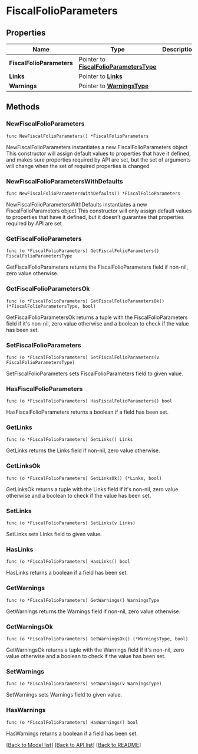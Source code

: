 # FiscalFolioParameters

## Properties

Name | Type | Description | Notes
------------ | ------------- | ------------- | -------------
**FiscalFolioParameters** | Pointer to [**FiscalFolioParametersType**](FiscalFolioParametersType.md) |  | [optional] 
**Links** | Pointer to [**Links**](Links.md) |  | [optional] 
**Warnings** | Pointer to [**WarningsType**](WarningsType.md) |  | [optional] 

## Methods

### NewFiscalFolioParameters

`func NewFiscalFolioParameters() *FiscalFolioParameters`

NewFiscalFolioParameters instantiates a new FiscalFolioParameters object
This constructor will assign default values to properties that have it defined,
and makes sure properties required by API are set, but the set of arguments
will change when the set of required properties is changed

### NewFiscalFolioParametersWithDefaults

`func NewFiscalFolioParametersWithDefaults() *FiscalFolioParameters`

NewFiscalFolioParametersWithDefaults instantiates a new FiscalFolioParameters object
This constructor will only assign default values to properties that have it defined,
but it doesn't guarantee that properties required by API are set

### GetFiscalFolioParameters

`func (o *FiscalFolioParameters) GetFiscalFolioParameters() FiscalFolioParametersType`

GetFiscalFolioParameters returns the FiscalFolioParameters field if non-nil, zero value otherwise.

### GetFiscalFolioParametersOk

`func (o *FiscalFolioParameters) GetFiscalFolioParametersOk() (*FiscalFolioParametersType, bool)`

GetFiscalFolioParametersOk returns a tuple with the FiscalFolioParameters field if it's non-nil, zero value otherwise
and a boolean to check if the value has been set.

### SetFiscalFolioParameters

`func (o *FiscalFolioParameters) SetFiscalFolioParameters(v FiscalFolioParametersType)`

SetFiscalFolioParameters sets FiscalFolioParameters field to given value.

### HasFiscalFolioParameters

`func (o *FiscalFolioParameters) HasFiscalFolioParameters() bool`

HasFiscalFolioParameters returns a boolean if a field has been set.

### GetLinks

`func (o *FiscalFolioParameters) GetLinks() Links`

GetLinks returns the Links field if non-nil, zero value otherwise.

### GetLinksOk

`func (o *FiscalFolioParameters) GetLinksOk() (*Links, bool)`

GetLinksOk returns a tuple with the Links field if it's non-nil, zero value otherwise
and a boolean to check if the value has been set.

### SetLinks

`func (o *FiscalFolioParameters) SetLinks(v Links)`

SetLinks sets Links field to given value.

### HasLinks

`func (o *FiscalFolioParameters) HasLinks() bool`

HasLinks returns a boolean if a field has been set.

### GetWarnings

`func (o *FiscalFolioParameters) GetWarnings() WarningsType`

GetWarnings returns the Warnings field if non-nil, zero value otherwise.

### GetWarningsOk

`func (o *FiscalFolioParameters) GetWarningsOk() (*WarningsType, bool)`

GetWarningsOk returns a tuple with the Warnings field if it's non-nil, zero value otherwise
and a boolean to check if the value has been set.

### SetWarnings

`func (o *FiscalFolioParameters) SetWarnings(v WarningsType)`

SetWarnings sets Warnings field to given value.

### HasWarnings

`func (o *FiscalFolioParameters) HasWarnings() bool`

HasWarnings returns a boolean if a field has been set.


[[Back to Model list]](../README.md#documentation-for-models) [[Back to API list]](../README.md#documentation-for-api-endpoints) [[Back to README]](../README.md)


